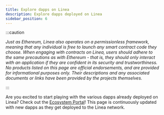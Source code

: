 ```yaml
---
title: Explore dapps on Linea
description: Explore dapps deployed on Linea
sidebar_position: 6
---
```


:::caution

_Just as Ethereum, Linea also operates on a permissionless framework, meaning that any individual is free to launch any smart contract code they choose. When engaging with contracts on Linea, users should adhere to the same precautions as with Ethereum - that is, they should only interact with an application if they are confident in its security and trustworthiness. No products listed on this page are official endorsements, and are provided for informational purposes only. Their descriptions and any associated documents or links have been provided by the projects themselves._

:::

Are you excited to start playing with the various dapps already deployed on Linea? Check out the [Ecosystem Portal](https://goerli.linea.build/explore)! This page is continuously updated with new dapps as they get deployed to the Linea network.
